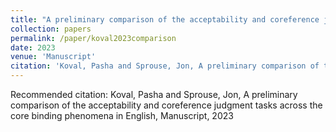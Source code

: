 ```yaml
---
title: "A preliminary comparison of the acceptability and coreference judgment tasks across the core binding phenomena in English"
collection: papers
permalink: /paper/koval2023comparison
date: 2023
venue: 'Manuscript'
citation: 'Koval, Pasha and Sprouse, Jon, A preliminary comparison of the acceptability and coreference judgment tasks across the core binding phenomena in English, Manuscript, 2023'
---
```

Recommended citation: Koval, Pasha and Sprouse, Jon, A preliminary comparison of the acceptability and coreference judgment tasks across the core binding phenomena in English, Manuscript, 2023